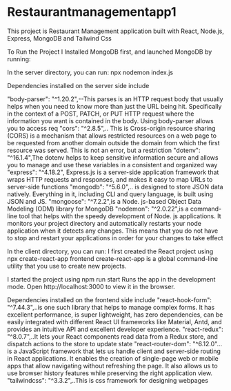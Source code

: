 # Restaurantmanagementapp1
This project is Restaurant Management application built with React, Node.js, Express, MongoDB and Tailwind Css

To Run the Project
I  Installed MongoDB first, and launched MongoDB by running:

In the server directory, you can run:
npx nodemon index.js

Dependencies installed on the server side include

 "body-parser": "^1.20.2",--This parses is an HTTP request body that usually helps when you need to know more than just the URL being hit. Specifically in the context of a POST, PATCH, or PUT HTTP request where the information you want is contained in the body. Using body-parser allows you to access req
    "cors": "^2.8.5",.. This is Cross-origin resource sharing (CORS) is a mechanism that allows restricted resources on a web page to be requested from another domain outside the domain from which the first resource was served. This is not an error, but a restriction
    "dotenv": "^16.1.4",The dotenv helps to keep sensitive information secure and allows you to manage and use these variables in a consistent and organized way
    "express": "^4.18.2", Express.js is a server-side application framework that wraps HTTP requests and responses, and makes it easy to map URLs to server-side functions
    "mongodb": "^5.6.0",.. is designed to store JSON data natively. Everything in it, including CLI and query language, is built using JSON and JS.
    "mongoose": "^7.2.2",is a Node. js-based Object Data Modeling (ODM) library for MongoDB
    "nodemon": "^2.0.22",is a command-line tool that helps with the speedy development of Node. js applications. It monitors your project directory and automatically restarts your node application when it detects any changes. This means that you do not have to stop and restart your applications in order for your changes to take effect
    


In the client directory, you can run:
I first created the React project using npx create-react-app frontend
create-react-app is a global command-line utility that you use to create new projects.

I started the project using npm run start
Runs the app in the development mode.
Open http://localhost:3000 to view it in the browser.

Dependencies installed on the frontend side include
"react-hook-form": "^7.44.3",..is one such library that helps to manage complex forms. It has excellent performance, is super lightweight, has zero dependencies, can be easily integrated with different React UI frameworks like Material, Antd, and provides an intuitive API and excellent developer experience.
    "react-redux": "^8.0.7",..It lets your React components read data from a Redux store, and dispatch actions to the store to update state
    "react-router-dom": "^6.12.0"... is a JavaScript framework that lets us handle client and server-side routing in React applications. It enables the creation of single-page web or mobile apps that allow navigating without refreshing the page. It also allows us to use browser history features while preserving the right application view.
    "tailwindcss": "^3.3.2",..This is css framework for designing webpages
  


